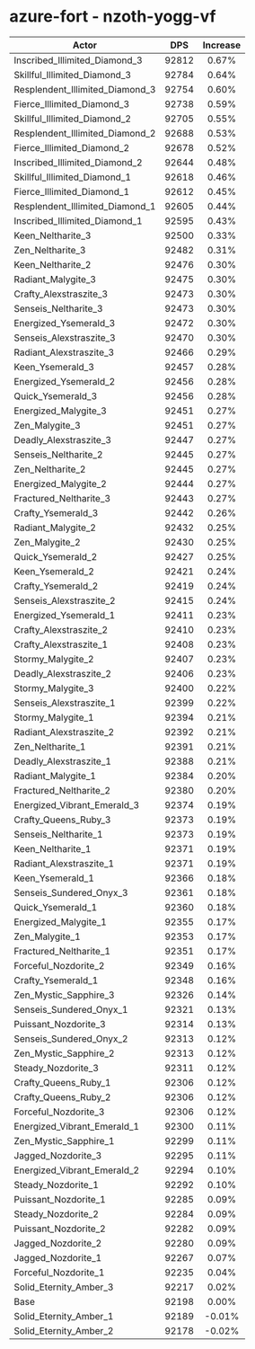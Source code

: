 # azure-fort - nzoth-yogg-vf
| Actor | DPS | Increase |
|---|:---:|:---:|
|Inscribed_Illimited_Diamond_3|92812|0.67%|
|Skillful_Illimited_Diamond_3|92784|0.64%|
|Resplendent_Illimited_Diamond_3|92754|0.60%|
|Fierce_Illimited_Diamond_3|92738|0.59%|
|Skillful_Illimited_Diamond_2|92705|0.55%|
|Resplendent_Illimited_Diamond_2|92688|0.53%|
|Fierce_Illimited_Diamond_2|92678|0.52%|
|Inscribed_Illimited_Diamond_2|92644|0.48%|
|Skillful_Illimited_Diamond_1|92618|0.46%|
|Fierce_Illimited_Diamond_1|92612|0.45%|
|Resplendent_Illimited_Diamond_1|92605|0.44%|
|Inscribed_Illimited_Diamond_1|92595|0.43%|
|Keen_Neltharite_3|92500|0.33%|
|Zen_Neltharite_3|92482|0.31%|
|Keen_Neltharite_2|92476|0.30%|
|Radiant_Malygite_3|92475|0.30%|
|Crafty_Alexstraszite_3|92473|0.30%|
|Senseis_Neltharite_3|92473|0.30%|
|Energized_Ysemerald_3|92472|0.30%|
|Senseis_Alexstraszite_3|92470|0.30%|
|Radiant_Alexstraszite_3|92466|0.29%|
|Keen_Ysemerald_3|92457|0.28%|
|Energized_Ysemerald_2|92456|0.28%|
|Quick_Ysemerald_3|92456|0.28%|
|Energized_Malygite_3|92451|0.27%|
|Zen_Malygite_3|92451|0.27%|
|Deadly_Alexstraszite_3|92447|0.27%|
|Senseis_Neltharite_2|92445|0.27%|
|Zen_Neltharite_2|92445|0.27%|
|Energized_Malygite_2|92444|0.27%|
|Fractured_Neltharite_3|92443|0.27%|
|Crafty_Ysemerald_3|92442|0.26%|
|Radiant_Malygite_2|92432|0.25%|
|Zen_Malygite_2|92430|0.25%|
|Quick_Ysemerald_2|92427|0.25%|
|Keen_Ysemerald_2|92421|0.24%|
|Crafty_Ysemerald_2|92419|0.24%|
|Senseis_Alexstraszite_2|92415|0.24%|
|Energized_Ysemerald_1|92411|0.23%|
|Crafty_Alexstraszite_2|92410|0.23%|
|Crafty_Alexstraszite_1|92408|0.23%|
|Stormy_Malygite_2|92407|0.23%|
|Deadly_Alexstraszite_2|92406|0.23%|
|Stormy_Malygite_3|92400|0.22%|
|Senseis_Alexstraszite_1|92399|0.22%|
|Stormy_Malygite_1|92394|0.21%|
|Radiant_Alexstraszite_2|92392|0.21%|
|Zen_Neltharite_1|92391|0.21%|
|Deadly_Alexstraszite_1|92388|0.21%|
|Radiant_Malygite_1|92384|0.20%|
|Fractured_Neltharite_2|92380|0.20%|
|Energized_Vibrant_Emerald_3|92374|0.19%|
|Crafty_Queens_Ruby_3|92373|0.19%|
|Senseis_Neltharite_1|92373|0.19%|
|Keen_Neltharite_1|92371|0.19%|
|Radiant_Alexstraszite_1|92371|0.19%|
|Keen_Ysemerald_1|92366|0.18%|
|Senseis_Sundered_Onyx_3|92361|0.18%|
|Quick_Ysemerald_1|92360|0.18%|
|Energized_Malygite_1|92355|0.17%|
|Zen_Malygite_1|92353|0.17%|
|Fractured_Neltharite_1|92351|0.17%|
|Forceful_Nozdorite_2|92349|0.16%|
|Crafty_Ysemerald_1|92348|0.16%|
|Zen_Mystic_Sapphire_3|92326|0.14%|
|Senseis_Sundered_Onyx_1|92321|0.13%|
|Puissant_Nozdorite_3|92314|0.13%|
|Senseis_Sundered_Onyx_2|92313|0.12%|
|Zen_Mystic_Sapphire_2|92313|0.12%|
|Steady_Nozdorite_3|92311|0.12%|
|Crafty_Queens_Ruby_1|92306|0.12%|
|Crafty_Queens_Ruby_2|92306|0.12%|
|Forceful_Nozdorite_3|92306|0.12%|
|Energized_Vibrant_Emerald_1|92300|0.11%|
|Zen_Mystic_Sapphire_1|92299|0.11%|
|Jagged_Nozdorite_3|92295|0.11%|
|Energized_Vibrant_Emerald_2|92294|0.10%|
|Steady_Nozdorite_1|92292|0.10%|
|Puissant_Nozdorite_1|92285|0.09%|
|Steady_Nozdorite_2|92284|0.09%|
|Puissant_Nozdorite_2|92282|0.09%|
|Jagged_Nozdorite_2|92280|0.09%|
|Jagged_Nozdorite_1|92267|0.07%|
|Forceful_Nozdorite_1|92235|0.04%|
|Solid_Eternity_Amber_3|92217|0.02%|
|Base|92198|0.00%|
|Solid_Eternity_Amber_1|92189|-0.01%|
|Solid_Eternity_Amber_2|92178|-0.02%|
